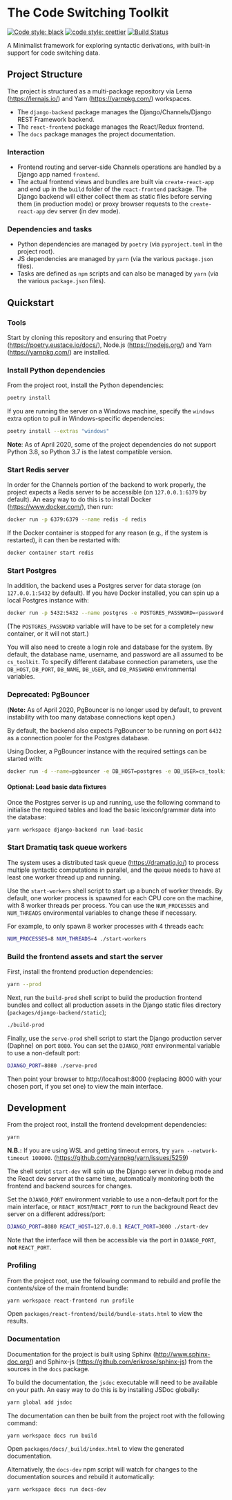 # The Code Switching Toolkit

[![Code style: black](https://img.shields.io/badge/code%20style-black-000000.svg)](https://github.com/ambv/black)
[![code style: prettier](https://img.shields.io/badge/code_style-prettier-ff69b4.svg)](https://github.com/prettier/prettier)
[![Build Status](https://travis-ci.org/ZechyW/cs-toolkit.svg?branch=master)](https://travis-ci.org/ZechyW/cs-toolkit)

A Minimalist framework for exploring syntactic derivations, with built-in support for code switching data.

## Project Structure
The project is structured as a multi-package repository via Lerna (https://lernajs.io/) and Yarn (https://yarnpkg.com/) workspaces.

- The `django-backend` package manages the Django/Channels/Django REST Framework backend.
- The `react-frontend` package manages the React/Redux frontend.
- The `docs` package manages the project documentation.  

### Interaction

- Frontend routing and server-side Channels operations are handled by a Django app named `frontend`.
- The actual frontend views and bundles are built via `create-react-app` and end up in the `build` folder of the `react-frontend` package. The Django backend will either collect them as static files before serving them (in production mode) or proxy browser requests to the `create-react-app` dev server (in dev mode). 

### Dependencies and tasks

- Python dependencies are managed by `poetry` (via `pyproject.toml` in the project root).
- JS dependencies are managed by `yarn` (via the various `package.json` files).
- Tasks are defined as `npm` scripts and can also be managed by `yarn` (via the various `package.json` files).

## Quickstart

### Tools

Start by cloning this repository and ensuring that Poetry (https://poetry.eustace.io/docs/), Node.js (https://nodejs.org/) and Yarn (https://yarnpkg.com/) are installed.

### Install Python dependencies

From the project root, install the Python dependencies:

```bash
poetry install
```

If you are running the server on a Windows machine, specify the `windows` extra option to pull in Windows-specific dependencies:

```bash
poetry install --extras "windows"
```

**Note**: As of April 2020, some of the project dependencies do not support Python 3.8, so Python 3.7 is the latest compatible version. 

### Start Redis server

In order for the Channels portion of the backend to work properly, the project expects a Redis server to be accessible (on `127.0.0.1:6379` by default).  An easy way to do this is to install Docker (https://www.docker.com/), then run:

```bash
docker run -p 6379:6379 --name redis -d redis
```

If the Docker container is stopped for any reason (e.g., if the system is restarted), it can then be restarted with:

```bash
docker container start redis
```

### Start Postgres

In addition, the backend uses a Postgres server for data storage (on `127.0.0.1:5432` by default).  If you have Docker installed, you can spin up a local Postgres instance with:

```bash
docker run -p 5432:5432 --name postgres -e POSTGRES_PASSWORD=<password here> -d postgres
```

(The `POSTGRES_PASSWORD` variable will have to be set for a completely new container, or it will not start.)

You will also need to create a login role and database for the system.  By default, the database name, username, and password are all assumed to be `cs_toolkit`.  To specify different database connection parameters, use the `DB_HOST`, `DB_PORT`, `DB_NAME`, `DB_USER`, and `DB_PASSWORD` environmental variables.

### Deprecated: PgBouncer

(**Note:** As of April 2020, PgBouncer is no longer used by default, to prevent instability with too many database connections kept open.) 

By default, the backend also expects PgBouncer to be running on port `6432` as a connection pooler for the Postgres database.

Using Docker, a PgBouncer instance with the required settings can be started with:

```bash
docker run -d --name=pgbouncer -e DB_HOST=postgres -e DB_USER=cs_toolkit -e DB_PASSWORD=cs_toolkit -p 6432:6432 --link postgres:postgres brainsam/pgbouncer:latest
```

#### Optional: Load basic data fixtures

Once the Postgres server is up and running, use the following command to initialise the required tables and load the basic lexicon/grammar data into the database:

```bash
yarn workspace django-backend run load-basic
```

### Start Dramatiq task queue workers

The system uses a distributed task queue (https://dramatiq.io/) to process multiple syntactic computations in parallel, and the queue needs to have at least one worker thread up and running.

Use the `start-workers` shell script to start up a bunch of worker threads.  By default, one worker process is spawned for each CPU core on the machine, with 8 worker threads per process.  You can use the `NUM_PROCESSES` and `NUM_THREADS` environmental variables to change these if necessary.

For example, to only spawn 8 worker processes with 4 threads each:

```bash
NUM_PROCESSES=8 NUM_THREADS=4 ./start-workers
```

### Build the frontend assets and start the server

First, install the frontend production dependencies:

```bash
yarn --prod
```

Next, run the `build-prod` shell script to build the production frontend bundles and collect all production assets in the Django static files directory (`packages/django-backend/static`);

```bash
./build-prod
```

Finally, use the `serve-prod` shell script to start the Django production server (Daphne) on port `8080`.  You can set the `DJANGO_PORT` environmental variable to use a non-default port:

```bash
DJANGO_PORT=8080 ./serve-prod
```

Then point your browser to http://localhost:8000 (replacing 8000 with your chosen port, if you set one) to view the main interface.

## Development

From the project root, install the frontend development dependencies:

```bash
yarn
```

**N.B.:** If you are using WSL and getting timeout errors, try `yarn --network-timeout 100000`. (https://github.com/yarnpkg/yarn/issues/5259)

The shell script `start-dev` will spin up the Django server in debug mode and the React dev server at the same time, automatically monitoring both the frontend and backend sources for changes.

Set the `DJANGO_PORT` environment variable to use a non-default port for the main interface, or `REACT_HOST`/`REACT_PORT` to run the background React dev server on a different address/port: 

```bash
DJANGO_PORT=8080 REACT_HOST=127.0.0.1 REACT_PORT=3000 ./start-dev
```

Note that the interface will then be accessible via the port in `DJANGO_PORT`, **not** `REACT_PORT`.

### Profiling

From the project root, use the following command to rebuild and profile the contents/size of the main frontend bundle:

```bash
yarn workspace react-frontend run profile
```

Open `packages/react-frontend/build/bundle-stats.html` to view the results.

### Documentation

Documentation for the project is built using Sphinx (http://www.sphinx-doc.org/) and Sphinx-js (https://github.com/erikrose/sphinx-js) from the sources in the `docs` package.

To build the documentation, the `jsdoc` executable will need to be available on your path. An easy way to do this is by installing JSDoc globally:

```bash
yarn global add jsdoc
```
 
The documentation can then be built from the project root with the following command:

```bash
yarn workspace docs run build
```

Open `packages/docs/_build/index.html` to view the generated documentation.

Alternatively, the `docs-dev` npm script will watch for changes to the documentation sources and rebuild it automatically:

```bash
yarn workspace docs run docs-dev
```